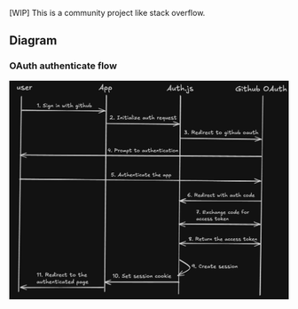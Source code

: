 [WIP] This is a community project like stack overflow.

## Diagram

### OAuth authenticate flow

![alt text](./snapshots/oauth-flow.png)
